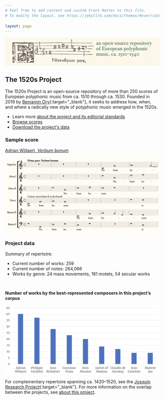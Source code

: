 ```yaml
---
# Feel free to add content and custom Front Matter to this file.
# To modify the layout, see https://jekyllrb.com/docs/themes/#overriding-theme-defaults

layout: page
---
```


![1520s Project banner](/images/1520s_banner.png)

## The 1520s Project

The 1520s Project is an open-source repository of more than 250 scores of European polyphonic music from ca. 1510 through ca. 1530. Founded in 2019 by [Benjamin Ory](https://www.benjaminory.com){:target="_blank"}, it seeks to address how, when, and where a radically new style of polyphonic music emerged in the 1520s.
+ Learn more [about the project and its editorial standards](about)
+ [Browse scores](browse)
+ [Download the project's data](data)

### Sample score

[Adrian Willaert, _Verbum bonum_]()


![Sample score](/images/sample_score.png)

### Project data

Summary of repertoire:
+ Current number of works: 259
+ Current number of notes: 264,066
+ Works by genre: 24 mass movements, 181 motets, 54 secular works

<br>

**Number of works by the best-represented composers in this project’s corpus**

![Project corpus](/images/corpus.png)

For complementary repertoire spanning ca. 1420–1520, see the [Josquin Research Project](http://josquin.stanford.edu){:target="_blank"}. For more information on the overlap between the projects, see [about this project](about).